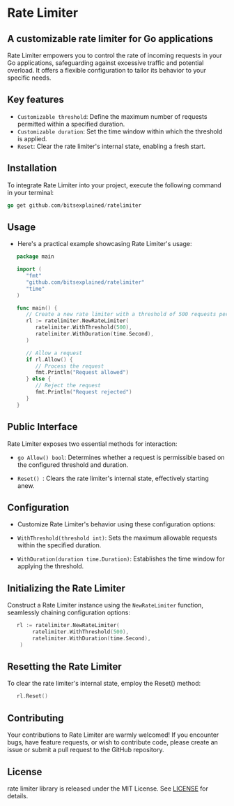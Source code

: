 # Rate Limiter
## A customizable rate limiter for Go applications

Rate Limiter empowers you to control the rate of incoming requests in your Go applications, safeguarding against excessive traffic and potential overload. It offers a flexible configuration to tailor its behavior to your specific needs.

## Key features

- ```Customizable threshold```: Define the maximum number of requests permitted within a specified duration.
- ```Customizable duration```: Set the time window within which the threshold is applied.
- ```Reset```: Clear the rate limiter's internal state, enabling a fresh start.

## Installation

To integrate Rate Limiter into your project, execute the following command in your terminal:

```go
go get github.com/bitsexplained/ratelimiter
```

## Usage
- Here's a practical example showcasing Rate Limiter's usage:

```go
   package main

   import (
      "fmt"
      "github.com/bitsexplained/ratelimiter"
      "time"
   )

   func main() {
      // Create a new rate limiter with a threshold of 500 requests per second
      rl := ratelimiter.NewRateLimiter(
         ratelimiter.WithThreshold(500),
         ratelimiter.WithDuration(time.Second),
      )

      // Allow a request
      if rl.Allow() {
         // Process the request
         fmt.Println("Request allowed")
      } else {
         // Reject the request
         fmt.Println("Request rejected")
      }
   }
```

## Public Interface
Rate Limiter exposes two essential methods for interaction:

- ```go Allow() bool```: Determines whether a request is permissible based on the configured threshold and duration.

- ```Reset() ```: Clears the rate limiter's internal state, effectively starting anew.

## Configuration
- Customize Rate Limiter's behavior using these configuration options:

- ```WithThreshold(threshold int)```: Sets the maximum allowable requests within the specified duration.
- ```WithDuration(duration time.Duration)```: Establishes the time window for applying the threshold.


## Initializing the Rate Limiter
Construct a Rate Limiter instance using the ```NewRateLimiter``` function, seamlessly chaining configuration options:

```go
   rl := ratelimiter.NewRateLimiter(
  		ratelimiter.WithThreshold(500),
  		ratelimiter.WithDuration(time.Second),
	)
```

## Resetting the Rate Limiter
To clear the rate limiter's internal state, employ the Reset() method:

```go
   rl.Reset()
```
## Contributing
Your contributions to Rate Limiter are warmly welcomed! If you encounter bugs, have feature requests, or wish to contribute code, please create an issue or submit a pull request to the GitHub repository.

## License
rate limiter library is released under the MIT License.
See  [LICENSE](LICENSE) for details.
